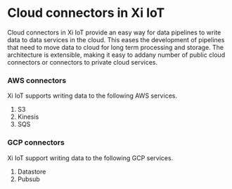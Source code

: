 # Cloud connectors in Xi IoT
Cloud connectors in Xi IoT provide an easy way for data pipelines to write data to data services in the cloud. This eases the development of pipelines that need to move data to cloud for long term processing and storage. The architecture is extensible, making it easy to addany number of public cloud connectors or connectors to private cloud services.

### AWS connectors
Xi IoT supports writing data to the following AWS services.
1. S3
2. Kinesis
3. SQS

### GCP connectors
Xi IoT support writing data to the following GCP services.
1. Datastore
2. Pubsub
